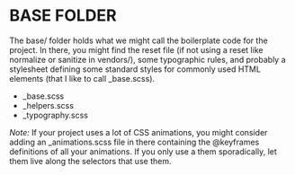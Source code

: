 # BASE FOLDER

The base/ folder holds what we might call the boilerplate code for the project. In there, you might find the reset file (if not using a reset like normalize or sanitize in vendors/), some typographic rules, and probably a stylesheet defining some standard styles for commonly used HTML elements (that I like to call _base.scss).

- _base.scss
- _helpers.scss
- _typography.scss

*Note:* If your project uses a lot of CSS animations, you might consider adding an \_animations.scss file in there containing the @keyframes definitions of all your animations. If you only use a them sporadically, let them live along the selectors that use them.
